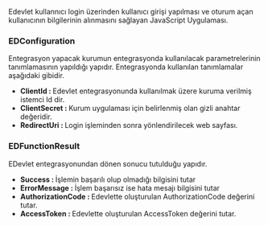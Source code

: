 Edevlet kullannıcı login üzerinden kullanıcı girişi yapılması ve oturum açan kullanıcının bilgilerinin alınmasını sağlayan JavaScript Uygulaması.

<b><h3>EDConfiguration</h3></b>

Entegrasyon yapacak kurumun entegrasyonda kullanılacak parametrelerinin tanımlamasının yapıldığı yapıdır. Entegrasyonda kullanılan tanımlamalar aşağıdaki gibidir. 

<ul>
  <li><b>ClientId : </b> Edevlet entegrasyonunda kullanılmak üzere kuruma verilmiş istemci Id dir.</li>
  <li><b>ClientSecret : </b> Kurum uygulaması için belirlenmiş olan gizli anahtar değeridir.</li>
  <li><b>RedirectUri : </b> Login işleminden sonra yönlendirilecek web sayfası.</li>
</ul>

<b><h3>EDFunctionResult</h3></b>

EDevlet entegrasyonundan dönen sonucu tutulduğu yapıdır.

<ul>
  <li><b>Success : </b> İşlemin başarılı olup olmadığı bilgisini tutar</li>
  <li><b>ErrorMessage : </b> İşlem başarısız ise hata mesajı bilgisini tutar</li>
  <li><b>AuthorizationCode : </b> Edevlette oluşturulan AuthorizationCode değerini tutar.</li>
  <li><b>AccessToken : </b> Edevlette oluşturulan AccessToken değerini tutar.</li>
</ul>
